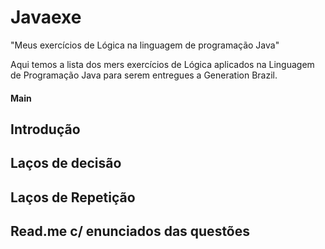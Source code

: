 # Javaexe
"Meus exercícios de Lógica na linguagem de programação Java"

Aqui temos a lista dos mers exercícios de Lógica aplicados na Linguagem de Programação Java para serem entregues a Generation Brazil.


#### Main ###
## Introdução
## Laços de decisão
## Laços de Repetição
## Read.me c/ enunciados das questões 
